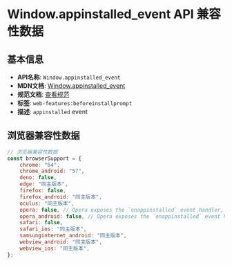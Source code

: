 # Window.appinstalled_event API 兼容性数据

## 基本信息

- **API名称**: `Window.appinstalled_event`
- **MDN文档**: [Window.appinstalled_event](https://developer.mozilla.org/docs/Web/API/Window/appinstalled_event)
- **规范文档**: [查看规范](https://wicg.github.io/manifest-incubations/#dom-window-onappinstalled)
- **标签**: `web-features:beforeinstallprompt`
- **描述**: `appinstalled` event

## 浏览器兼容性数据

```javascript
// 浏览器兼容性数据
const browserSupport = {
    chrome: "64",
    chrome_android: "57",
    deno: false,
    edge: "同主版本",
    firefox: false,
    firefox_android: "同主版本",
    oculus: "同主版本",
    opera: false, // Opera exposes the `onappinstalled` event handler, but the event is never fired.,
    opera_android: false, // Opera exposes the `onappinstalled` event handler, but the event is never fired.,
    safari: false,
    safari_ios: "同主版本",
    samsunginternet_android: "同主版本",
    webview_android: "同主版本",
    webview_ios: "同主版本",
};

```

